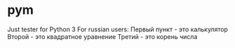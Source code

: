 # pym
Just tester for Python 3
    For russian users:
Первый пункт - это калькулятор
Второй - это квадратное уравнение
Третий - это корень числа
